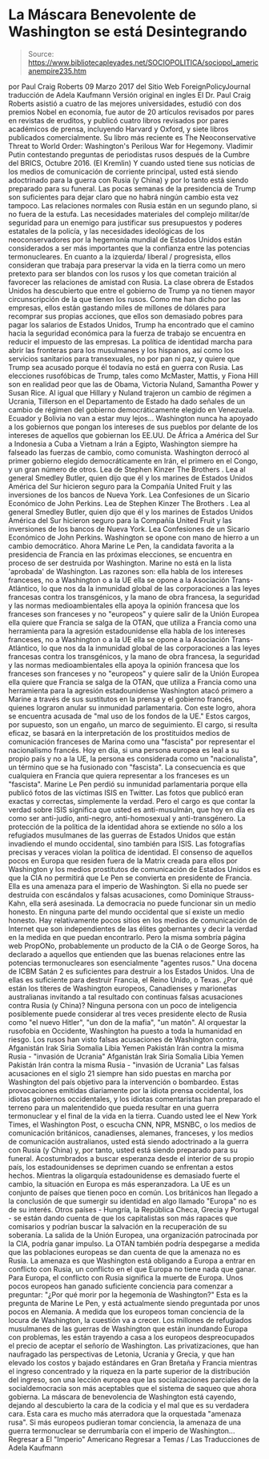 # La Máscara Benevolente de Washington se está Desintegrando

> Source: https://www.bibliotecapleyades.net/SOCIOPOLITICA/sociopol_americanempire235.htm

por Paul Craig Roberts 09 Marzo 2017
del Sitio Web ForeignPolicyJournal
traducción de Adela Kaufmann Versión original en ingles
El Dr. Paul Craig Roberts asistió a cuatro de las mejores universidades, estudió con dos premios Nobel en economía, fue autor de 20 artículos revisados por pares en revistas de eruditos, y publicó cuatro libros revisados por pares académicos de prensa,
incluyendo Harvard y Oxford,
y siete libros publicados comercialmente.
Su libro más reciente es
The Neoconservative Threat to World Order: Washington's Perilous War for Hegemony.
Vladimir Putin
contestando preguntas de periodistas rusos
después de la Cumbre del BRICS,
Octubre 2016.
(El Kremlin)
Y cuando usted tiene sus noticias
de los medios de comunicación de corriente principal,
usted está siendo adoctrinado
para la guerra con Rusia (y China)
y por lo tanto está siendo preparado
para su funeral.
Las pocas semanas de la presidencia de Trump son suficientes para dejar claro que no habrá ningún cambio esta vez tampoco.
Las relaciones normales con Rusia están en un segundo plano, si no fuera de la estufa. Las necesidades materiales del complejo militar/de seguridad para un enemigo para justificar sus presupuestos y poderes estatales de la policía, y las necesidades ideológicas de los neoconservadores por la hegemonía mundial de Estados Unidos están considerados a ser más importantes que la confianza entre las potencias termonucleares.
En cuanto a la izquierda/ liberal / progresista, ellos consideran que trabaja para preservar la vida en la tierra como un mero pretexto para ser blandos con los rusos y los que cometan traición al favorecer las relaciones de amistad con Rusia. La clase obrera de Estados Unidos ha descubierto que entre el gobierno de Trump ya no tienen mayor circunscripción de la que tienen los rusos.
Como me han dicho por las empresas, ellos están gastando miles de millones de dólares para recomprar sus propias acciones, que ellos son demasiado pobres para pagar los salarios de Estados Unidos, Trump ha encontrado que el camino hacia la seguridad económica para la fuerza de trabajo se encuentra en reducir el impuesto de las empresas.
La política de identidad marcha para abrir las fronteras para los musulmanes y los hispanos, así como los servicios sanitarios para transexuales, no por pan ni paz, y quiere que Trump sea acusado porque él todavía no está en guerra con Rusia. Las elecciones rusofóbicas de Trump, tales como McMaster, Mattis, y Fiona Hill son en realidad peor que las de Obama, Victoria Nuland, Samantha Power y Susan Rice.
Al igual que Hillary y Nuland trajeron un cambio de régimen a Ucrania, Tillerson en el Departamento de Estado ha dado señales de un cambio de régimen del gobierno democráticamente elegido en Venezuela. Ecuador y Bolivia no van a estar muy lejos...
Washington nunca ha apoyado a los gobiernos que pongan los intereses de sus pueblos por delante de los intereses de aquellos que gobiernan los EE.UU.
De África a América del Sur a Indonesia a Cuba a Vietnam a Irán a Egipto, Washington siempre ha falseado las fuerzas de cambio, como comunista.
Washington derrocó al primer gobierno elegido democráticamente en Irán, el primero en el Congo, y un gran número de otros.
Lea de Stephen Kinzer The Brothers . Lea al general Smedley Butler, quien dijo que él y los marines de Estados Unidos América del Sur hicieron seguro para la Compañía United Fruit y las inversiones de los bancos de Nueva York. Lea Confesiones de un Sicario Económico de John Perkins.
Lea de Stephen Kinzer The Brothers .
Lea al general Smedley Butler, quien dijo que él y los marines de Estados Unidos América del Sur hicieron seguro para la Compañía United Fruit y las inversiones de los bancos de Nueva York.
Lea Confesiones de un Sicario Económico de John Perkins.
Washington se opone con mano de hierro a un cambio democrático.
Ahora Marine Le Pen, la candidata favorita a la presidencia de Francia en las próximas elecciones, se encuentra en proceso de ser destruida por Washington.
Marine no está en la lista 'aprobada' de Washington.
Las razones son:
ella habla de los intereses franceses, no a Washington o a la UE ella se opone a la Asociación Trans-Atlántico, lo que nos da la inmunidad global de las corporaciones a las leyes francesas contra los transgénicos, y la mano de obra francesa, la seguridad y las normas medioambientales ella apoya la opinión francesa que los franceses son franceses y no "europeos" y quiere salir de la Unión Europea ella quiere que Francia se salga de la OTAN, que utiliza a Francia como una herramienta para la agresión estadounidense
ella habla de los intereses franceses, no a Washington o a la UE
ella se opone a la Asociación Trans-Atlántico, lo que nos da la inmunidad global de las corporaciones a las leyes francesas contra los transgénicos, y la mano de obra francesa, la seguridad y las normas medioambientales
ella apoya la opinión francesa que los franceses son franceses y no "europeos" y quiere salir de la Unión Europea
ella quiere que Francia se salga de la OTAN, que utiliza a Francia como una herramienta para la agresión estadounidense
Washington atacó primero a Marine a través de sus sustitutos en la prensa y el gobierno francés, quienes lograron anular su inmunidad parlamentaria. Con este logro, ahora se encuentra acusada de "mal uso de los fondos de la UE."
Estos cargos, por supuesto, son un engaño, un marco de seguimiento.
El cargo, si resulta eficaz, se basará en la interpretación de los prostituidos medios de comunicación franceses de Marina como una "fascista" por representar el nacionalismo francés.
Hoy en día, si una persona europea es leal a su propio país y no a la UE, la persona es considerada como un "nacionalista", un término que se ha fusionado con "fascista". La consecuencia es que cualquiera en Francia que quiera representar a los franceses es un "fascista".
Marine Le Pen perdió su inmunidad parlamentaria porque ella publicó fotos de las víctimas ISIS en Twitter.
Las fotos que publicó eran exactas y correctas, simplemente la verdad. Pero el cargo es que contar la verdad sobre ISIS significa que usted es anti-musulmán, que hoy en día es como ser anti-judío, anti-negro, anti-homosexual y anti-transgénero.
La protección de la política de la identidad ahora se extiende no sólo a los refugiados musulmanes de las guerras de Estados Unidos que están invadiendo el mundo occidental, sino también para ISIS. Las fotografías precisas y veraces violan la política de identidad.
El consenso de aquellos pocos en Europa que residen fuera de la Matrix creada para ellos por Washington y los medios prostitutos de comunicación de Estados Unidos es que la CIA no permitirá que Le Pen se convierta en presidente de Francia. Ella es una amenaza para el imperio de Washington.
Si ella no puede ser destruida con escándalos y falsas acusaciones, como Dominique Strauss-Kahn, ella será asesinada.
La democracia no puede funcionar sin un medio honesto. En ninguna parte del mundo occidental que sí existe un medio honesto. Hay relativamente pocos sitios en los medios de comunicación de Internet que son independientes de las élites gobernantes y decir la verdad en la medida en que puedan encontrarlo.
Pero la misma sombría página web PropONo, probablemente un producto de la CIA o de George Soros, ha declarado a aquellos que entienden que las buenas relaciones entre las potencias termonucleares son esencialmente "agentes rusos."
Una docena de ICBM Satán 2 es suficientes para destruir a los Estados Unidos. Una de ellas es suficiente para destruir Francia, el Reino Unido, o Texas.
¿Por qué están los títeres de Washington europeos, Canadienses y marionetas australianas invitando a tal resultado con continuas falsas acusaciones contra Rusia (y China)?
Ninguna persona con un poco de inteligencia posiblemente puede considerar al tres veces presidente electo de Rusia como "el nuevo Hitler", "un don de la mafia", "un matón". Al orquestar la rusofobia en Occidente, Washington ha puesto a toda la humanidad en riesgo.
Los rusos han visto falsas acusaciones de Washington contra,
Afganistán Irak Siria Somalia Libia Yemen Pakistán Irán contra la misma Rusia - "invasión de Ucrania"
Afganistán
Irak
Siria
Somalia
Libia
Yemen
Pakistán
Irán
contra la misma Rusia - "invasión de Ucrania"
Las falsas acusaciones en el siglo 21 siempre han sido puestas en marcha por Washington del país objetivo para la intervención o bombardeo.
Estas provocaciones emitidas diariamente por la idiota prensa occidental, los idiotas gobiernos occidentales, y los idiotas comentaristas han preparado el terreno para un malentendido que pueda resultar en una guerra termonuclear y el final de la vida en la tierra.
Cuando usted lee el New York Times, el Washington Post, o escucha CNN, NPR, MSNBC, o los medios de comunicación británicos, canadienses, alemanes, franceses, y los medios de comunicación australianos, usted está siendo adoctrinado a la guerra con Rusia (y China) y, por tanto, usted está siendo preparado para su funeral.
Acostumbrados a buscar esperanza desde el interior de su propio país, los estadounidenses se deprimen cuando se enfrentan a estos hechos. Mientras la oligarquía estadounidense es demasiado fuerte el cambio, la situación en Europa es más esperanzadora.
La UE es un conjunto de países que tienen poco en común. Los británicos han llegado a la conclusión de que sumergir su identidad en algo llamado "Europa" no es de su interés.
Otros países - Hungría, la República Checa, Grecia y Portugal - se están dando cuenta de que los capitalistas son más rapaces que comisarios y podrían buscar la salvación en la recuperación de su soberanía.
La salida de la Unión Europea, una organización patrocinada por la CIA, podría ganar impulso.
La OTAN también podría despegarse a medida que las poblaciones europeas se dan cuenta de que la amenaza no es Rusia. La amenaza es que Washington está obligando a Europa a entrar en conflicto con Rusia, un conflicto en el que Europa no tiene nada que ganar.
Para Europa, el conflicto con Rusia significa la muerte de Europa.
Unos pocos europeos han ganado suficiente conciencia para comenzar a preguntar:
"¿Por qué morir por la hegemonía de Washington?"
Esta es la pregunta de Marine Le Pen, y está actualmente siendo preguntada por unos pocos en Alemania.
A medida que los europeos toman conciencia de la locura de Washington, la cuestión va a crecer. Los millones de refugiados musulmanes de las guerras de Washington que están inundando Europa con problemas, les están trayendo a casa a los europeos despreocupados el precio de aceptar el señorío de Washington.
Las privatizaciones, que han naufragado las perspectivas de Letonia, Ucrania y Grecia, y que han elevado los costos y bajado estándares en Gran Bretaña y Francia mientras el ingreso concentrado y la riqueza en la parte superior de la distribución del ingreso, son una lección europea que las socializaciones parciales de la socialdemocracia son más aceptables que el sistema de saqueo que ahora gobierna.
La máscara de benevolencia de Washington está cayendo, dejando al descubierto la cara de la codicia y el mal que es su verdadera cara. Esta cara es mucho más aterradora que la orquestada "amenaza rusa".
Si más europeos pudieran tomar conciencia, la amenaza de una guerra termonuclear se derrumbaría con el imperio de Washington...
Regresar a El "Imperio" Americano
Regresar a Temas / Las Traducciones de Adela Kaufmann
